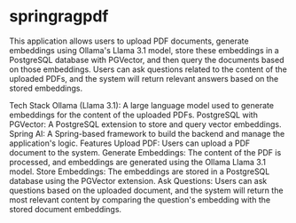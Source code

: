 # springragpdf
This application allows users to upload PDF documents, generate embeddings using Ollama's Llama 3.1 model, store these embeddings in a PostgreSQL database with PGVector, and then query the documents based on those embeddings. Users can ask questions related to the content of the uploaded PDFs, and the system will return relevant answers based on the stored embeddings.

Tech Stack
Ollama (Llama 3.1): A large language model used to generate embeddings for the content of the uploaded PDFs.
PostgreSQL with PGVector: A PostgreSQL extension to store and query vector embeddings.
Spring AI: A Spring-based framework to build the backend and manage the application's logic.
Features
Upload PDF: Users can upload a PDF document to the system.
Generate Embeddings: The content of the PDF is processed, and embeddings are generated using the Ollama Llama 3.1 model.
Store Embeddings: The embeddings are stored in a PostgreSQL database using the PGVector extension.
Ask Questions: Users can ask questions based on the uploaded document, and the system will return the most relevant content by comparing the question's embedding with the stored document embeddings.
